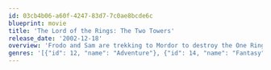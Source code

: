 ```yaml
---
id: 03cb4b06-a60f-4247-83d7-7c0ae8bcde6c
blueprint: movie
title: 'The Lord of the Rings: The Two Towers'
release_date: '2002-12-18'
overview: 'Frodo and Sam are trekking to Mordor to destroy the One Ring of Power while Gimli, Legolas and Aragorn search for the orc-captured Merry and Pippin. All along, nefarious wizard Saruman awaits the Fellowship members at the Orthanc Tower in Isengard.'
genres: '[{"id": 12, "name": "Adventure"}, {"id": 14, "name": "Fantasy"}, {"id": 28, "name": "Action"}]'
---
```

